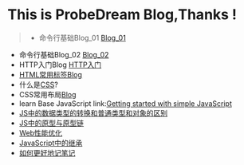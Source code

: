 # This is ProbeDream Blog,Thanks !
> * 命令行基础Blog_01 [Blog_01](https://probedream.github.io/Blog/Blog-Folder/命令行基础Blog(上).html)
  * 命令行基础Blog_02 [Blog_02](https://probedream.github.io/Blog/Blog-Folder/命令行基础Blog(下).html)
  * HTTP入门Blog [HTTP入门](https://probedream.github.io/Blog/Blog-Folder/HTTP入门Blog.html) 
  * [HTML常用标签Blog](https://www.jianshu.com/p/9be797a47942)
  * 什么是[CSS](https://probedream.github.io/Blog/Blog-Folder/什么是CSS.html)?
  * CSS常用布局[Blog](https://probedream.github.io/Blog/Blog-Folder/CSS布局Blog.html)
  * learn Base JavaScript link:[Getting started with simple JavaScript](https://probedream.github.io/Blog/Blog-Folder/JS里的数据类型.html)
  * [JS中的数据类型的转换和普通类型和对象的区别](https://probedream.github.io/Blog/Blog-Folder/JS里的数据类型转换和普通类型和对象的区别.html)
  * [JS中的原型与原型链](https://probedream.github.io/Blog/Blog-Folder/JS中的原型与原型链.html)
  *  [Web性能优化](https://probedream.github.io/Blog/Blog-Folder/Web%E6%80%A7%E8%83%BD%E4%BC%98%E5%8C%96%E5%B8%B8%E7%94%A8%E6%89%8B%E6%AE%B5.html)
  * [JavaScript中的继承](https://probedream.github.io/Blog/Blog-Folder/JS%E4%B8%AD%E7%9A%84%E7%BB%A7%E6%89%BF.html)
  * [如何更好地记笔记](https://probedream.github.io/Blog/Blog-Folder/%E5%A6%82%E4%BD%95%E6%9B%B4%E5%A5%BD%E5%9C%B0%E8%AE%B0%E7%AC%94%E8%AE%B0.html)
